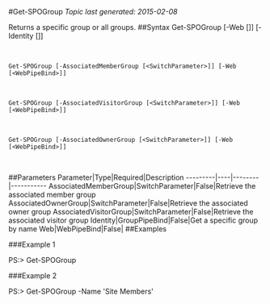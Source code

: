 #Get-SPOGroup
*Topic last generated: 2015-02-08*

Returns a specific group or all groups.
##Syntax
    Get-SPOGroup [-Web [<WebPipeBind>]] [-Identity [<GroupPipeBind>]]

&nbsp;

    Get-SPOGroup [-AssociatedMemberGroup [<SwitchParameter>]] [-Web [<WebPipeBind>]]

&nbsp;

    Get-SPOGroup [-AssociatedVisitorGroup [<SwitchParameter>]] [-Web [<WebPipeBind>]]

&nbsp;

    Get-SPOGroup [-AssociatedOwnerGroup [<SwitchParameter>]] [-Web [<WebPipeBind>]]

&nbsp;

##Parameters
Parameter|Type|Required|Description
---------|----|--------|-----------
AssociatedMemberGroup|SwitchParameter|False|Retrieve the associated member group
AssociatedOwnerGroup|SwitchParameter|False|Retrieve the associated owner group
AssociatedVisitorGroup|SwitchParameter|False|Retrieve the associated visitor group
Identity|GroupPipeBind|False|Get a specific group by name
Web|WebPipeBind|False|
##Examples

###Example 1
    
PS:> Get-SPOGroup



###Example 2
    
PS:> Get-SPOGroup -Name 'Site Members'


